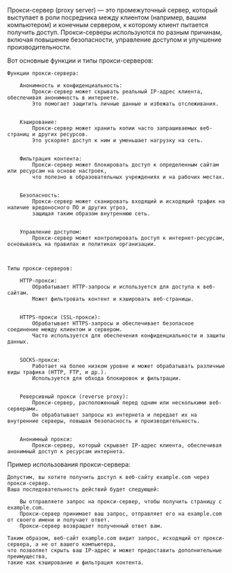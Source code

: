 Прокси-сервер (proxy server) — это промежуточный сервер, который выступает в роли посредника между клиентом 
(например, вашим компьютером) и конечным сервером, к которому клиент пытается получить доступ. 
Прокси-серверы используются по разным причинам, включая повышение безопасности, управление доступом и улучшение производительности.


Вот основные функции и типы прокси-серверов:

    Функции прокси-сервера:

        Анонимность и конфиденциальность:
            Прокси-сервер может скрывать реальный IP-адрес клиента, обеспечивая анонимность в интернете. 
            Это помогает защитить личные данные и избежать отслеживания.
    

        Кэширование:
            Прокси-сервер может хранить копии часто запрашиваемых веб-страниц и других ресурсов. 
            Это ускоряет доступ к ним и уменьшает нагрузку на сеть.
    

        Фильтрация контента:
            Прокси-сервер может блокировать доступ к определенным сайтам или ресурсам на основе настроек, 
            что полезно в образовательных учреждениях и на рабочих местах.
    

        Безопасность:
            Прокси-сервер может сканировать входящий и исходящий трафик на наличие вредоносного ПО и других угроз, 
            защищая таким образом внутреннюю сеть.
    

        Управление доступом:
            Прокси-сервер может контролировать доступ к интернет-ресурсам, основываясь на правилах и политиках организации.



    Типы прокси-серверов:
    
        HTTP-прокси:
            Обрабатывает HTTP-запросы и используется для доступа к веб-сайтам. 
            Может фильтровать контент и кэшировать веб-страницы.

    
        HTTPS-прокси (SSL-прокси):
            Обрабатывает HTTPS-запросы и обеспечивает безопасное соединение между клиентом и сервером. 
            Часто используется для обеспечения конфиденциальности и защиты данных.
    

        SOCKS-прокси:
            Работает на более низком уровне и может обрабатывать различные виды трафика (HTTP, FTP, и др.). 
            Используется для обхода блокировок и фильтрации.
    

        Реверсивный прокси (reverse proxy):
            Прокси-сервер, расположенный перед одним или несколькими веб-серверами. 
            Он обрабатывает запросы из интернета и передает их на внутренние серверы, повышая безопасность и производительность.
    

        Анонимный прокси:
            Прокси-сервер, который скрывает IP-адрес клиента, обеспечивая анонимный доступ к ресурсам интернета.



Пример использования прокси-сервера:

    Допустим, вы хотите получить доступ к веб-сайту example.com через прокси-сервер. 
    Ваша последовательность действий будет следующей:
    
        Вы отправляете запрос на прокси-сервер, чтобы получить страницу с example.com.
        Прокси-сервер принимает ваш запрос, отправляет его на example.com от своего имени и получает ответ.
        Прокси-сервер возвращает полученный ответ вам.

    Таким образом, веб-сайт example.com видит запрос, исходящий от прокси-сервера, а не от вашего компьютера, 
    что позволяет скрыть ваш IP-адрес и может предоставить дополнительные преимущества,
    такие как кэширование и фильтрация контента.
